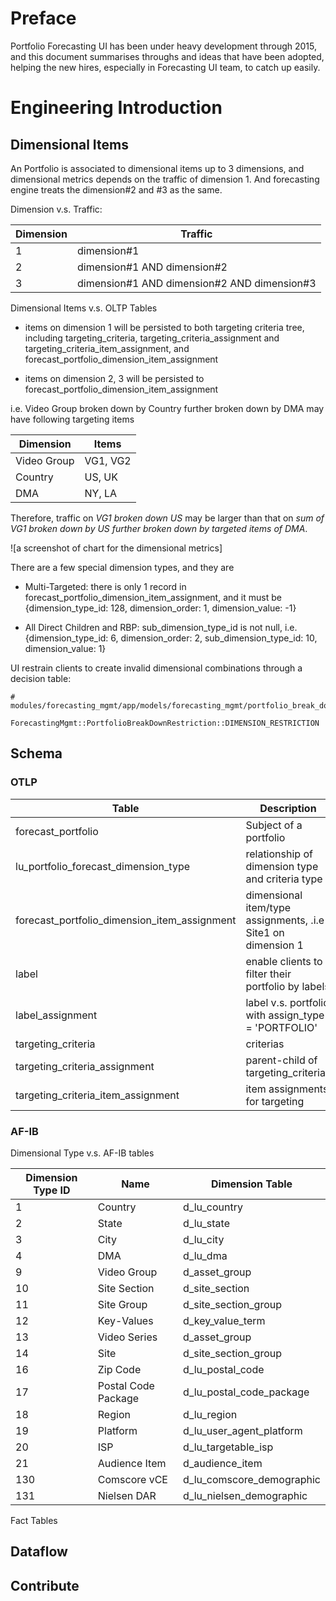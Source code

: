 # Preface

Portfolio Forecasting UI has been under heavy development through 2015, and this document summarises throughs and ideas that have been adopted, helping the new hires, especially in Forecasting UI team, to catch up easily.

# Engineering Introduction

## Dimensional Items

An Portfolio is associated to dimensional items up to 3 dimensions, and dimensional metrics depends on the traffic of dimension 1. And forecasting engine treats the dimension#2 and #3 as the same.

Dimension v.s. Traffic:

Dimension | Traffic
----------|--------
1 | dimension#1
2 | dimension#1 AND dimension#2
3 | dimension#1 AND dimension#2 AND dimension#3

Dimensional Items v.s. OLTP Tables

- items on dimension 1 will be persisted to both targeting criteria tree, including targeting_criteria, targeting_criteria_assignment and targeting_criteria_item_assignment, and forecast_portfolio_dimension_item_assignment

- items on dimension 2, 3 will be persisted to forecast_portfolio_dimension_item_assignment

i.e. Video Group broken down by Country further broken down by DMA may have following targeting items

Dimension | Items
----------|-------
Video Group| VG1, VG2
Country | US, UK
DMA | NY, LA

Therefore, traffic on *VG1 broken down US* may be larger than that on *sum of VG1 broken down by US further broken down by targeted items of DMA*.

![a screenshot of chart for the dimensional metrics]

There are a few special dimension types, and they are

- Multi-Targeted: there is only 1 record in forecast_portfolio_dimension_item_assignment, and it must be {dimension_type_id: 128, dimension_order: 1, dimension_value: -1}

- All Direct Children and RBP: sub_dimension_type_id is not null, i.e. {dimension_type_id: 6, dimension_order: 2, sub_dimension_type_id: 10, dimension_value: 1}

UI restrain clients to create invalid dimensional combinations through a decision table:

```
# modules/forecasting_mgmt/app/models/forecasting_mgmt/portfolio_break_down_restriction.rb#54

ForecastingMgmt::PortfolioBreakDownRestriction::DIMENSION_RESTRICTION
```

## Schema

### OTLP

Table | Description
------|------------
forecast_portfolio | Subject of a portfolio
lu_portfolio_forecast_dimension_type | relationship of dimension type and criteria type
forecast_portfolio_dimension_item_assignment | dimensional item/type assignments, .i.e Site1 on dimension 1
label | enable clients to filter their portfolio by labels
label_assignment | label v.s. portfolio with assign_type = 'PORTFOLIO'
targeting_criteria | criterias
targeting_criteria_assignment | parent-child of targeting_criterias
targeting_criteria_item_assignment | item assignments for targeting


### AF-IB

Dimensional Type v.s. AF-IB tables

Dimension Type ID | Name |  Dimension Table
------|-------------|----------------------
1 | Country  | d_lu_country
2 | State  | d_lu_state
3 | City  | d_lu_city
4 | DMA  | d_lu_dma
9 | Video Group | d_asset_group
10 | Site Section  | d_site_section
11 | Site Group | d_site_section_group
12 | Key-Values | d_key_value_term
13 | Video Series | d_asset_group
14 | Site | d_site_section_group
16 | Zip Code | d_lu_postal_code
17 | Postal Code Package | d_lu_postal_code_package
18 | Region | d_lu_region
19 | Platform  | d_lu_user_agent_platform
20 | ISP | d_lu_targetable_isp
21 | Audience Item | d_audience_item
130 | Comscore vCE | d_lu_comscore_demographic
131 | Nielsen DAR| d_lu_nielsen_demographic

Fact Tables

## Dataflow

## Contribute
